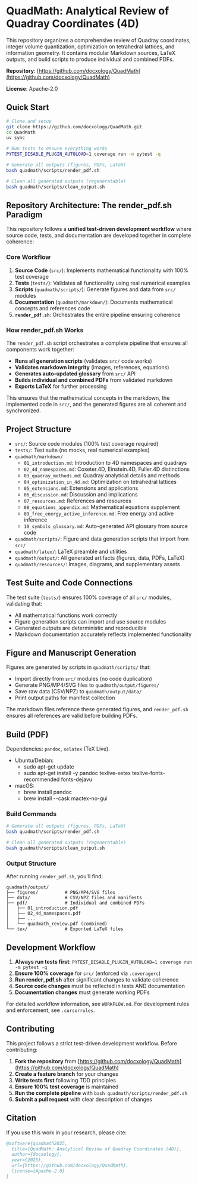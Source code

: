 # QuadMath: Analytical Review of Quadray Coordinates (4D)

This repository organizes a comprehensive review of Quadray coordinates, integer volume quantization, optimization on tetrahedral lattices, and information geometry. It contains modular Markdown sources, LaTeX outputs, and build scripts to produce individual and combined PDFs.

**Repository**: [https://github.com/docxology/QuadMath](https://github.com/docxology/QuadMath)

**License**: Apache-2.0

## Quick Start

```bash
# Clone and setup
git clone https://github.com/docxology/QuadMath.git
cd QuadMath
uv sync

# Run tests to ensure everything works
PYTEST_DISABLE_PLUGIN_AUTOLOAD=1 coverage run -m pytest -q

# Generate all outputs (figures, PDFs, LaTeX)
bash quadmath/scripts/render_pdf.sh

# Clean all generated outputs (regeneratable)
bash quadmath/scripts/clean_output.sh
```

## Repository Architecture: The render_pdf.sh Paradigm

This repository follows a **unified test-driven development workflow** where source code, tests, and documentation are developed together in complete coherence:

### Core Workflow

1. **Source Code** (`src/`): Implements mathematical functionality with 100% test coverage
2. **Tests** (`tests/`): Validates all functionality using real numerical examples
3. **Scripts** (`quadmath/scripts/`): Generate figures and data from `src/` modules
4. **Documentation** (`quadmath/markdown/`): Documents mathematical concepts and references code
5. **`render_pdf.sh`**: Orchestrates the entire pipeline ensuring coherence

### How render_pdf.sh Works

The `render_pdf.sh` script orchestrates a complete pipeline that ensures all components work together:

- **Runs all generation scripts** (validates `src/` code works)
- **Validates markdown integrity** (images, references, equations)
- **Generates auto-updated glossary** from `src/` API
- **Builds individual and combined PDFs** from validated markdown
- **Exports LaTeX** for further processing

This ensures that the mathematical concepts in the markdown, the implemented code in `src/`, and the generated figures are all coherent and synchronized.

## Project Structure

- `src/`: Source code modules (100% test coverage required)
- `tests/`: Test suite (no mocks, real numerical examples)
- `quadmath/markdown/`
  - `01_introduction.md`: Introduction to 4D namespaces and quadrays
  - `02_4d_namespaces.md`: Coxeter.4D, Einstein.4D, Fuller.4D distinctions
  - `03_quadray_methods.md`: Quadray analytical details and methods
  - `04_optimization_in_4d.md`: Optimization on tetrahedral lattices
  - `05_extensions.md`: Extensions and applications
  - `06_discussion.md`: Discussion and implications
  - `07_resources.md`: References and resources
  - `08_equations_appendix.md`: Mathematical equations supplement
  - `09_free_energy_active_inference.md`: Free energy and active inference
  - `10_symbols_glossary.md`: Auto-generated API glossary from source code
- `quadmath/scripts/`: Figure and data generation scripts that import from `src/`
- `quadmath/latex/`: LaTeX preamble and utilities
- `quadmath/output/`: All generated artifacts (figures, data, PDFs, LaTeX)
- `quadmath/resources/`: Images, diagrams, and supplementary assets

## Test Suite and Code Connections

The test suite (`tests/`) ensures 100% coverage of all `src/` modules, validating that:

- All mathematical functions work correctly
- Figure generation scripts can import and use source modules
- Generated outputs are deterministic and reproducible
- Markdown documentation accurately reflects implemented functionality

## Figure and Manuscript Generation

Figures are generated by scripts in `quadmath/scripts/` that:
- Import directly from `src/` modules (no code duplication)
- Generate PNG/MP4/SVG files to `quadmath/output/figures/`
- Save raw data (CSV/NPZ) to `quadmath/output/data/`
- Print output paths for manifest collection

The markdown files reference these generated figures, and `render_pdf.sh` ensures all references are valid before building PDFs.

## Build (PDF)

Dependencies: `pandoc`, `xelatex` (TeX Live).

- Ubuntu/Debian:
  - sudo apt-get update
  - sudo apt-get install -y pandoc texlive-xetex texlive-fonts-recommended fonts-dejavu
- macOS:
  - brew install pandoc
  - brew install --cask mactex-no-gui

### Build Commands

```bash
# Generate all outputs (figures, PDFs, LaTeX)
bash quadmath/scripts/render_pdf.sh

# Clean all generated outputs (regeneratable)
bash quadmath/scripts/clean_output.sh
```

### Output Structure

After running `render_pdf.sh`, you'll find:

```
quadmath/output/
├── figures/          # PNG/MP4/SVG files
├── data/             # CSV/NPZ files and manifests
├── pdf/              # Individual and combined PDFs
│   ├── 01_introduction.pdf
│   ├── 02_4d_namespaces.pdf
│   ├── ...
│   └── quadmath_review.pdf (combined)
└── tex/              # Exported LaTeX files
```

## Development Workflow

1. **Always run tests first**: `PYTEST_DISABLE_PLUGIN_AUTOLOAD=1 coverage run -m pytest -q`
2. **Ensure 100% coverage** for `src/` (enforced via `.coveragerc`)
3. **Run render_pdf.sh** after significant changes to validate coherence
4. **Source code changes** must be reflected in tests AND documentation
5. **Documentation changes** must generate working PDFs

For detailed workflow information, see `WORKFLOW.md`. For development rules and enforcement, see `.cursorrules`.

## Contributing

This project follows a strict test-driven development workflow. Before contributing:

1. **Fork the repository** from [https://github.com/docxology/QuadMath](https://github.com/docxology/QuadMath)
2. **Create a feature branch** for your changes
3. **Write tests first** following TDD principles
4. **Ensure 100% test coverage** is maintained
5. **Run the complete pipeline** with `bash quadmath/scripts/render_pdf.sh`
6. **Submit a pull request** with clear description of changes

## Citation

If you use this work in your research, please cite:

```bibtex
@software{quadmath2025,
  title={QuadMath: Analytical Review of Quadray Coordinates (4D)},
  author={docxology},
  year={2025},
  url={https://github.com/docxology/QuadMath},
  license={Apache-2.0}
}
```